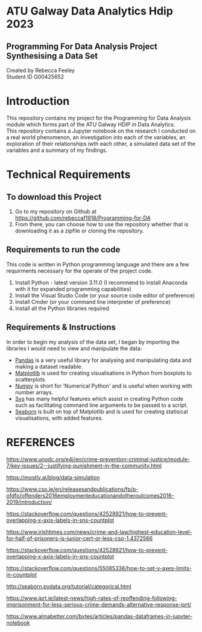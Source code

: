 
# ATU Galway Data Analytics Hdip 2023  
## Programming For Data Analysis Project Synthesising a Data Set  
Created by Rebecca Feeley   
Student ID G00425652  

# Introduction
This repository contains my project for the Programming for Data Analysis module which forms part of the ATU Galway HDIP in Data Analytics.   
This repository contains a Jupyter notebook on the research I conducted on a real world phenomenon, an investigation into each of the variables, an exploration of their relationships iwth each other, a simulated data set of the variables and a summary of my findings.


# Technical Requirements
## To download this Project
1. Go to my repository on Github at https://github.com/rebeccaf1918/Programming-for-DA
2. From there, you can choose how to use the repository whether that is downloading it as a zipfile or cloning the repository.  

## Requirements to run the code
This code is written in Python programming language and there are a few requirments necessary for the operate of the project code.
1. Install Python - latest version 3.11.0 (I recommend to install Anaconda with it for expanded programming   capabilities)
2. Install the Visual Studio Code (or your source code editor of preference)  
3. Install Cmder (or your command line interpreter of preference)  
4. Install all the Python libraries required  

  
## Requirements & Instructions  
In order to begin my analysis of the data set, I began by importing the libraries I would need to view and manipulate the data:
- [Pandas](https://pandas.pydata.org/) is a very useful library for analysing and manipulating data and making a dataset readable.
- [Matplotlib](https://matplotlib.org/) is used for creating visualisations in Python from boxplots to scatterplots. 
- [Numpy](https://numpy.org/doc/stable/index.html) is short for 'Numerical Python' and is useful when working with number arrays.
- [Sys](https://www.geeksforgeeks.org/python-sys-module/) has many helpful features which assist in creating Python code such as facilitating command line arguments to be passed to a script.
- [Seaborn](https://seaborn.pydata.org/tutorial/introduction) is built on top of Matplotlib and is used for creating statisical visualisations, with added features.



# REFERENCES

https://www.unodc.org/e4j/en/crime-prevention-criminal-justice/module-7/key-issues/2--justifying-punishment-in-the-community.html

https://mostly.ai/blog/data-simulation

https://www.cso.ie/en/releasesandpublications/fp/p-ofdfo/offenders2016employmenteducationandotheroutcomes2016-2019/introduction/

https://stackoverflow.com/questions/42528921/how-to-prevent-overlapping-x-axis-labels-in-sns-countplot

https://www.irishtimes.com/news/crime-and-law/highest-education-level-for-half-of-prisoners-is-junior-cert-or-less-cso-1.4372566

https://stackoverflow.com/questions/42528921/how-to-prevent-overlapping-x-axis-labels-in-sns-countplot

https://stackoverflow.com/questions/55085336/how-to-set-y-axes-limits-in-countplot

http://seaborn.pydata.org/tutorial/categorical.html

https://www.iprt.ie/latest-news/high-rates-of-reoffending-following-imprisonment-for-less-serious-crime-demands-alternative-response-iprt/

https://www.almabetter.com/bytes/articles/pandas-dataframes-in-jupyter-notebook

